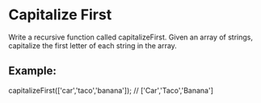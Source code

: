 # Capitalize First

Write a recursive function called capitalizeFirst. Given an array of strings, capitalize the first letter of each string in the array.

## Example:

capitalizeFirst(['car','taco','banana']); // ['Car','Taco','Banana']
